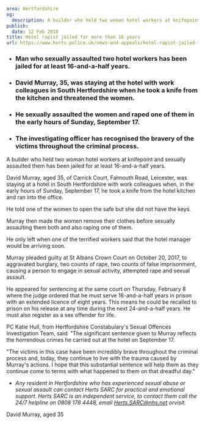 ```yaml
area: Hertfordshire
og:
  description: A builder who held two woman hotel workers at knifepoint and sexually assaulted them has been jailed for at least 16-and-a-half years.
publish:
  date: 12 Feb 2018
title: Hotel rapist jailed for more than 16 years
url: https://www.herts.police.uk/news-and-appeals/hotel-rapist-jailed-for-more-than-16years-1607ALL
```

* ### Man who sexually assaulted two hotel workers has been jailed for at least 16-and-a-half years.

 * ### David Murray, 35, was staying at the hotel with work colleagues in South Hertfordshire when he took a knife from the kitchen and threatened the women.

 * ### He sexually assaulted the women and raped one of them in the early hours of Sunday, September 17.

 * ### The investigating officer has recognised the bravery of the victims throughout the criminal process.

A builder who held two woman hotel workers at knifepoint and sexually assaulted them has been jailed for at least 16-and-a-half years.

David Murray, aged 35, of Carrick Court, Falmouth Road, Leicester, was staying at a hotel in South Hertfordshire with work colleagues when, in the early hours of Sunday, September 17, he took a knife from the hotel kitchen and ran into the office.

He told one of the women to open the safe but she did not have the keys.

Murray then made the women remove their clothes before sexually assaulting them both and also raping one of them.

He only left when one of the terrified workers said that the hotel manager would be arriving soon.

Murray pleaded guilty at St Albans Crown Court on October 20, 2017, to aggravated burglary, two counts of rape, two counts of false imprisonment, causing a person to engage in sexual activity, attempted rape and sexual assault.

He appeared for sentencing at the same court on Thursday, February 8 where the judge ordered that he must serve 16-and-a-half years in prison with an extended licence of eight years. This means he could be recalled to prison on his release at any time during the next 24-and-a-half years. He must also register as a sex offender for life.

PC Katie Hull, from Hertfordshire Constabulary's Sexual Offences Investigation Team, said: "The significant sentence given to Murray reflects the horrendous crimes he carried out at the hotel on September 17.

"The victims in this case have been incredibly brave throughout the criminal process and, today, they continue to live with the trauma caused by Murray's actions. I hope that this substantial sentence will help them as they continue come to terms with what happened to them on that dreadful day."

 * _Any resident in Hertfordshire who has experienced sexual abuse or sexual assault can contact Herts SARC for practical and emotional support. Herts SARC is an independent service, to contact them call the 24/7 helpline on 0808 178 4448, email Herts.SARC@nhs.net orvisit._

David Murray, aged 35
